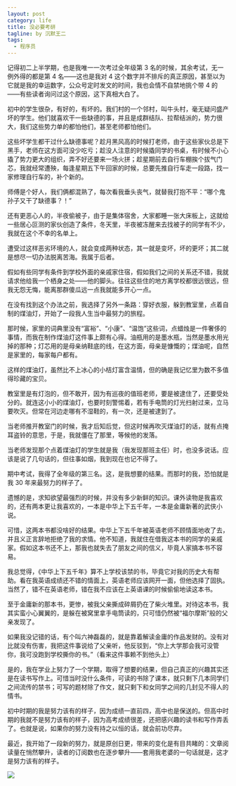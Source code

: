 ```yaml
---
layout: post
category: life
title: 没必要考研
tagline: by 沉默王二
tags: 
  - 程序员
---
```


记得初二上半学期，也是我唯一一次考过全年级第 3 名的时候，其余考试，无一例外得的都是第 4 名——这也是我对 4 这个数字并不排斥的真正原因，甚至以为它就是我的幸运数字，公众号定时发文的时间，我也会情不自禁地挑个带 4 的——有些读者询问过这个原因，这下真相大白了。

<!--more-->



初中的学生很杂，有好的，有坏的。我们村的一个邻村，叫牛头村，毫无疑问盛产坏的学生。他们就喜欢干一些缺德的事，并且是成群结队、拉帮结派的，势力很大，我们这些势力单的都怕他们，甚至老师都怕他们。

这些坏学生都干过什么缺德事呢？趁月黑风高的时候打老师，由于这些家伙总是下黑手，老师在这方面可没少吃亏；趁没人注意的时候撬同学的书桌，有时候不小心撬了势力更大的组织，弄不好还要来一场火拼；趁星期前去自行车棚挨个拔气门芯，我就经常遭殃，每逢星期五下午回家的时候，总要先推自行车走一段路，找一家修理自行车的，补个新的。

师傅是个好人，我们俩都混熟了，每次看我垂头丧气，就替我打抱不平：“哪个鬼孙子又干了缺德事？！”

还有更恶心人的，半夜偷被子，由于是集体宿舍，大家都睡一张大床板上，这就给一些居心叵测的家伙创造了条件，冬天里，半夜被冻醒来去找被子的同学有不少，我就在这个不幸的名单上。

遭受过这样恶劣环境的人，就会变成两种状态，其一就是变坏，坏的更坏；其二就是想尽一切办法脱离苦海。我属于后者。

假如有些同学有条件到学校外面的亲戚家住宿，假如我们之间的关系还不错，我就请求他给我一个栖身之处——他的脚头。往往这些住的地方离学校都很远很远，但我无怨无悔，能离那群傻瓜远一点我就能多开心一点。

在没有找到这个办法之前，我选择了另外一条路：穿好衣服，躲到教室里，点着自制的煤油灯，开始了一段我人生当中最努力的旅程。

那时候，家里的词典里没有“富裕”、“小康”、“温饱”这些词，点蜡烛是一件奢侈的事情，而我在制作煤油灯这件事上颇有心得。油瓶用的是墨水瓶，当然是墨水用光掉的那种；灯芯用的是母亲纳鞋底的线，在这方面，母亲是慷慨的；煤油呢，自然是家里的，每家每户都有。

这样的煤油灯，虽然比不上冰心的小桔灯富含温情，但的确是我记忆里为数不多值得珍藏的宝贝。

教室里是有灯泡的，但不敢开，因为有巡夜的值班老师，要是被逮住了，还要受处分的。就连这小小的煤油灯，也要时刻警惕着，若有手电筒的灯光扫射过来，立马要吹灭。但常在河边走哪有不湿鞋的，有一次，还是被逮到了。

当老师推开教室门的时候，我才后知后觉，但这时候再吹灭煤油灯的话，就有点掩耳盗铃的意思，于是，我就僵在了那里，等候他的发落。

当老师发现那个点着煤油灯的学生就是我（我发现那班主任）时，也没多说话。应该是说了几句话的，但往事如烟，我到现在也记不得了。

期中考试，我得了全年级的第三名。这，是我想要的结果。而那时的我，恐怕就是我 30 年来最努力的样子了。

遗憾的是，求知欲望最强烈的时候，并没有多少新鲜的知识。课外读物是我喜欢的，还有两本更让我喜欢的，一本是中华上下五千年，一本是金庸新著的武侠小说。

可惜，这两本书都没啥好的结果。中华上下五千年被英语老师不顾情面地收了去，并且义正言辞地拒绝了我的求情。他不知道，我就住在借我这本书的同学的亲戚家。假如这本书还不上，那我也就失去了朋友之间的信义，毕竟人家搞本书不容易。

我总觉得，《中华上下五千年》算不上学校该禁的书，毕竟它对我的历史大有帮助。看在我英语成绩还不错的情面上，英语老师应该网开一面，但他选择了固执。当然了，错不在英语老师，错在我不应该在上英语课的时候偷偷地读这本书。

至于金庸新的那本书，更惨，被我父亲撕成碎屑扔在了柴火堆里。对待这本书，我其实蛮小心翼翼的，是躲在被窝里拿手电筒读的，只可惜仍然被“福尔摩斯”般的父亲发现了。

如果我没记错的话，有个叫六神磊磊的，就是靠着解读金庸的作品发财的。没有对比就没有伤害，我把这件事说给了父亲听，他反驳到，“你上大学那会我可没管你，我可没跑到学校撕你的书。”（看来这件事赖不到他头上）

是的，我在学业上努力了一个学期，取得了想要的结果，但自己真正的兴趣其实还是在读书写作上。可惜当时没什么条件，可读的书除了课本，就只剩下几本同学们之间流传的禁书；可写的题材除了作文，就只剩下和女同学之间的几封见不得人的情书。

初中时期的我是努力该有的样子，因为成绩一直前四，高中也是保送的。但高中时期的我就不是努力该有的样子，因为高考成绩很差，还把感兴趣的读书和写作弄丢了。也就是说，如果你的努力没有持之以恒的话，就会前功尽弃。

最近，我开始了一段新的努力，就是原创日更，带来的变化是有目共睹的：文章阅读量在悄然攀升，读者的订阅数也在逐步攀升——套用我老婆的一句话就是，这才是努力该有的样子。

![](http://www.itwanger.com/assets/images/cmower_7.png)














